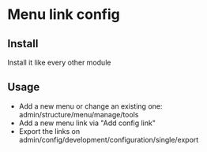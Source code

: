 # Menu link config


## Install

Install it like every other module

## Usage

* Add a new menu or change an existing one: admin/structure/menu/manage/tools
* Add a new menu link via "Add config link"
* Export the links on admin/config/development/configuration/single/export
